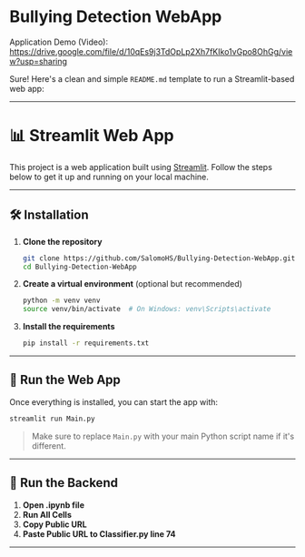 # Bullying Detection WebApp
Application Demo (Video): https://drive.google.com/file/d/10qEs9j3TdOpLp2Xh7fKIko1vGpo8OhGg/view?usp=sharing

Sure! Here's a clean and simple `README.md` template to run a Streamlit-based web app:

---

# 📊 Streamlit Web App

This project is a web application built using [Streamlit](https://streamlit.io/). Follow the steps below to get it up and running on your local machine.

---

## 🛠️ Installation

1. **Clone the repository**
   ```bash
   git clone https://github.com/SalomoHS/Bullying-Detection-WebApp.git
   cd Bullying-Detection-WebApp
   ```

2. **Create a virtual environment** (optional but recommended)
   ```bash
   python -m venv venv
   source venv/bin/activate  # On Windows: venv\Scripts\activate
   ```

3. **Install the requirements**
   ```bash
   pip install -r requirements.txt
   ```

---

## 🚀 Run the Web App

Once everything is installed, you can start the app with:

```bash
streamlit run Main.py
```

> Make sure to replace `Main.py` with your main Python script name if it's different.

---

## 🚀 Run the Backend

1. **Open .ipynb file**
2. **Run All Cells**
3. **Copy Public URL**
4. **Paste Public URL to Classifier.py line 74**

---
